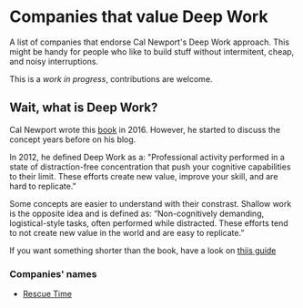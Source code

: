 # Companies that value Deep Work

A list of companies that endorse Cal Newport's Deep Work approach. This might be handy for people who like to build stuff without intermitent, cheap, and noisy interruptions.

This is a *work in progress*, contributions are welcome.

## Wait, what is Deep Work?

Cal Newport wrote this [book](https://www.amazon.com/Deep-Work-Cal-Newport-audiobook/dp/B0189PVAWY/ref=sr_1_1?dchild=1&keywords=deep+work&qid=1600695114&sr=8-1) in 2016. However, he started to discuss the concept years before on his blog.

In 2012, he defined Deep Work as a: "Professional activity performed in a state of distraction-free concentration that push your cognitive capabilities to their limit. These efforts create new value, improve your skill, and are hard to replicate.” 

Some concepts are easier to understand with their constrast. Shallow work is the opposite idea and is defined as: “Non-cognitively demanding, logistical-style tasks, often performed while distracted. These efforts tend to not create new value in the world and are easy to replicate.”


If you want something shorter than the book, have a look on [thiis guide](https://doist.com/blog/complete-guide-to-deep-work/)
 

### Companies' names

- [Rescue Time](https://www.rescuetime.com/)
